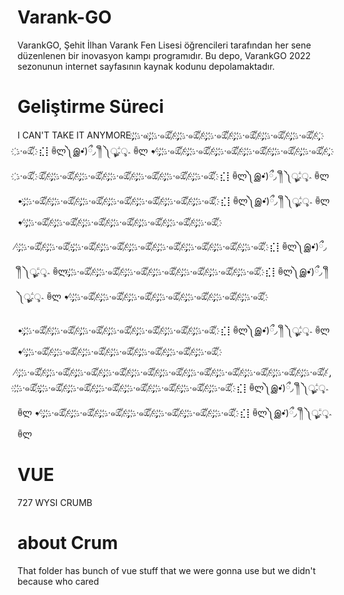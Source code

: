# Varank-GO
 VarankGO, Şehit İlhan Varank Fen Lisesi öğrencileri tarafından her sene düzenlenen bir inovasyon kampı programıdır. Bu depo, VarankGO 2022 sezonunun internet sayfasının kaynak kodunu depolamaktadır.

# Geliştirme Süreci

I CAN'T TAKE IT ANYMORE  ̡ ҉ ҉.·๑ ̡ ҉ ҉.·๑ඕั ҉ ̸ ̡ ҉ ҉.·๑ඕั ҉ ̸ ̡ ҉ ҉.·๑ඕั ҉ ̸ ̡ ҉ ҉.·๑ඕั ҉ ̸ ̡ ҉ ҉.·๑ඕั ҉ ̸ ̡ ҉ ҉.·๑ඕั ҉ ̸ ̡ ҉ ҉.·๑ඕั ҉
⣎⡇ꉺლ༽இ•̛)ྀ◞ ༎ຶ ༽ৣৢ؞ৢ؞ؖ ꉺლ
 • 
̸ ̡ ҉ ҉.·๑ඕั ҉ ̸ ̡ ҉ ҉.·๑ඕั ҉ ̸ ̡ ҉ ҉.·๑ඕั ҉ ̸ ̡ ҉ ҉.·๑ඕั ҉ ̸ ̡ ҉ ҉.·๑ඕั ҉ ̸ ̡ ҉ ҉.·๑ඕั ҉ ̸ ̡ ҉ ҉.·๑ඕั ҉
 ඕั ҉ ̸ ̡ ҉ ҉.·๑ඕั ҉ ̸ ̡ ҉ ҉.·๑ඕั ҉ ̸ ̡ ҉ ҉.·๑ඕั ҉ ̸ ̡ ҉ ҉.·๑ඕั ҉ ̸ ̡ ҉ ҉.·๑ඕั ҉ ̸ ̡ ҉ ҉.·๑ඕั ҉
⣎⡇ꉺლ༽இ•̛)ྀ◞ ༎ຶ ༽ৣৢ؞ৢ؞ؖ ꉺლ
 •  ̡ ҉ ҉.·๑ඕั ҉ ̸ ̡ ҉ ҉.·๑ඕั ҉ ̸ ̡ ҉ ҉.·๑ඕั ҉ ̸ ̡ ҉ ҉.·๑ඕั ҉ ̸ ̡ ҉ ҉.·๑ඕั ҉ ̸ ̡ ҉ ҉.·๑ඕั ҉ ̸ ̡ ҉ ҉.·๑ඕั ҉
⣎⡇ꉺლ༽இ•̛)ྀ◞ ༎ຶ ༽ৣৢ؞ৢ؞ؖ ꉺლ
 • 
̸ ̡ ҉ ҉.·๑ඕั ҉ ̸ ̡ ҉ ҉.·๑ඕั ҉ ̸ ̡ ҉ ҉.·๑ඕั ҉ ̸ ̡ ҉ ҉.·๑ඕั ҉ ̸ ̡ ҉ ҉.·๑ඕั ҉ ̸ ̡ ҉ ҉.·๑ඕั ҉ ̸ ̡ ҉ ҉.·๑ඕั ҉
 
̸ ̡ ҉ ҉.·๑ඕั ҉ ̸ ̡ ҉ ҉.·๑ඕั ҉ ̡ ҉ ҉.·๑ඕั ҉ ̸ ̡ ҉ ҉.·๑ඕั ҉ ̸ ̡ ҉ ҉.·๑ඕั ҉ ̸ ̡ ҉ ҉.·๑ඕั ҉ ̸ ̡ ҉ ҉.·๑ඕั ҉ ̸ ̡ ҉ ҉.·๑ඕั ҉ ̸ ̡ ҉ ҉.·๑ඕั ҉
⣎⡇ꉺლ༽இ•̛)ྀ◞ ༎ຶ ༽ৣৢ؞ৢ؞ؖ ꉺლ ̡ ҉ ҉.·๑ඕั ҉ ̸ ̡ ҉ ҉.·๑ඕั ҉ ̸ ̡ ҉ ҉.·๑ඕั ҉ ̸ ̡ ҉ ҉.·๑ඕั ҉ ̸ ̡ ҉ ҉.·๑ඕั ҉ ̸ ̡ ҉ ҉.·๑ඕั ҉ ̸ ̡ ҉ ҉.·๑ඕั ҉
⣎⡇ꉺლ༽இ•̛)ྀ◞ ༎ຶ ༽ৣৢ؞ৢ؞ؖ ꉺლ
 • 
̸ ̡ ҉ ҉.·๑ඕั ҉ ̸ ̡ ҉ ҉.·๑ඕั ҉ ̸ ̡ ҉ ҉.·๑ඕั ҉ ̸ ̡ ҉ ҉.·๑ඕั ҉ ̸ ̡ ҉ ҉.·๑ඕั ҉ ̸ ̡ ҉ ҉.·๑ඕั ҉ ̸ ̡ ҉ ҉.·๑ඕั ҉
 
 •  ̡ ҉ ҉.·๑ඕั ҉ ̸ ̡ ҉ ҉.·๑ඕั ҉ ̸ ̡ ҉ ҉.·๑ඕั ҉ ̸ ̡ ҉ ҉.·๑ඕั ҉ ̸ ̡ ҉ ҉.·๑ඕั ҉ ̸ ̡ ҉ ҉.·๑ඕั ҉ ̸ ̡ ҉ ҉.·๑ඕั ҉
⣎⡇ꉺლ༽இ•̛)ྀ◞ ༎ຶ ༽ৣৢ؞ৢ؞ؖ ꉺლ
 • 
̸ ̡ ҉ ҉.·๑ඕั ҉ ̸ ̡ ҉ ҉.·๑ඕั ҉ ̸ ̡ ҉ ҉.·๑ඕั ҉ ̸ ̡ ҉ ҉.·๑ඕั ҉ ̸ ̡ ҉ ҉.·๑ඕั ҉ ̸ ̡ ҉ ҉.·๑ඕั ҉ ̸ ̡ ҉ ҉.·๑ඕั ҉
 
̸ ̡ ҉ ҉.·๑ඕั ҉ ̸ ̡ ҉ ҉.·๑ඕั ҉ ̸ ̡ ҉ ҉.·๑ඕั ҉ ̸ ̡ ҉ ҉.·๑ඕั ҉ ̸ ̡ ҉ ҉.·๑ඕั ҉ ̸ ̡ ҉ ҉.·๑ඕั ҉ ̸ ̡ ҉ ҉.·๑ඕั ҉
  ̸ ̡ ҉ ҉.·๑ඕั ҉ ̸ ̡ ҉ ҉.·๑ඕั ҉ ̸ ̡ ҉ ҉.·๑ඕั ҉ ̸ ̡ ҉ ҉.·๑ඕั ҉ ̸ ̡ ҉ ҉.·๑ඕั ҉
  ̡ ҉ ҉.·๑ඕั ҉ ̸ ̡ ҉ ҉.·๑ඕั ҉ ̸ ̡ ҉ ҉.·๑ඕั ҉ ̸ ̡ ҉ ҉.·๑ඕั ҉ ̸ ̡ ҉ ҉.·๑ඕั ҉ ̸ ̡ ҉ ҉.·๑ඕั ҉ ̸ ̡ ҉ ҉.·๑ඕั ҉
⣎⡇ꉺლ༽இ•̛)ྀ◞ ༎ຶ ༽ৣৢ؞ৢ؞ؖ ꉺლ
 • 
̸ ̡ ҉ ҉.·๑ඕั ҉ ̸ ̡ ҉ ҉.·๑ඕั ҉ ̸ ̡ ҉ ҉.·๑ඕั ҉ ̸ ̡ ҉ ҉.·๑ඕั ҉ ̸ ̡ ҉ ҉.·๑ඕั ҉ ̸ ̡ ҉ ҉.·๑ඕั ҉ ̸ ̡ ҉ ҉.·๑ඕั ҉
  ⣎⡇ꉺლ༽இ•̛)ྀ◞ ༎ຶ ༽ৣৢ؞ৢ؞ؖ ꉺლ 

# VUE
727 WYSI CRUMB

# about Crum

That folder has bunch of vue stuff that we were gonna use but we didn't because who cared
